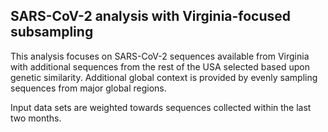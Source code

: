 ## SARS-CoV-2 analysis with Virginia-focused subsampling
This analysis focuses on SARS-CoV-2 sequences available from Virginia with additional sequences from 
the rest of the USA selected based upon genetic similarity. Additional global context is provided by evenly sampling sequences from 
major global regions.

Input data sets are weighted towards sequences collected within the last two months.
